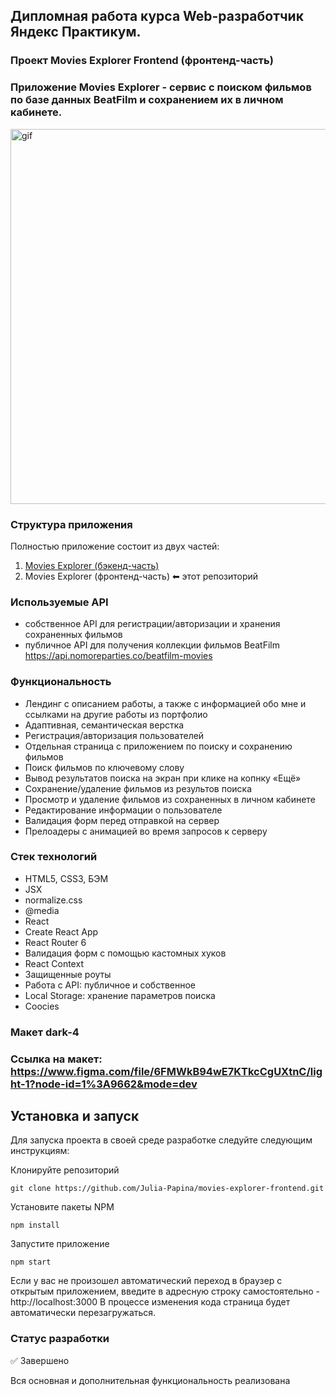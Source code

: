 ## Дипломная работа курса Web-разработчик Яндекс Практикум. 
### Проект Movies Explorer Frontend (фронтенд-часть)

### Приложение Movies Explorer - сервис с поиском фильмов по базе данных BeatFilm и сохранением их в личном кабинете.<br>

<img src="https://github.com/Julia-Papina/Julia-Papina/blob/main/Movies.gif" alt="gif" width="600">

###  Структура приложения
Полностью приложение состоит из двух частей:

1. [Movies Explorer (бэкенд-часть)](https://github.com/Julia-Papina/movies-explorer-api)
2. Movies Explorer (фронтенд-часть) ⬅ этот репозиторий

###  Используемые API
- собственное API для регистрации/авторизации и хранения сохраненных фильмов
- публичное API для получения коллекции фильмов BeatFilm https://api.nomoreparties.co/beatfilm-movies
  
###  Функциональность
- Лендинг с описанием работы, а также с информацией обо мне и ссылками на другие работы из портфолио
- Адаптивная, семантическая верстка
- Регистрация/авторизация пользователей
- Отдельная страница с приложением по поиску и сохранению фильмов
- Поиск фильмов по ключевому слову
- Вывод результатов поиска на экран при клике на копнку «Ещё»
- Сохранение/удаление фильмов из результов поиска
- Просмотр и удаление фильмов из сохраненных в личном кабинете
- Редактирование информации о пользователе
- Валидация форм перед отправкой на сервер
- Прелоадеры с анимацией во время запросов к серверу

###  Стек технологий
- HTML5, CSS3, БЭМ
- JSX
- normalize.css
- @media
- React
- Create React App
- React Router 6
- Валидация форм с помощью кастомных хуков
- React Context
- Защищенные роуты
- Работа с API: публичное и собственное
- Local Storage: хранение параметров поиска
- Coocies

### Макет dark-4
###  Ссылка на макет: https://www.figma.com/file/6FMWkB94wE7KTkcCgUXtnC/light-1?node-id=1%3A9662&mode=dev


## Установка и запуск

Для запуска проекта в своей среде разработке следуйте следующим инструкциям:

Клонируйте репозиторий
```
git clone https://github.com/Julia-Papina/movies-explorer-frontend.git
```
Установите пакеты NPM
```
npm install
```
Запустите приложение
```
npm start
```
Если у вас не произошел автоматический переход в браузер с открытым приложением, введите в адресную строку самостоятельно - http://localhost:3000
В процессе изменения кода страница будет автоматически перезагружаться.
  
###  Статус разработки
✅ Завершено

Вся основная и дополнительная функциональность реализована
